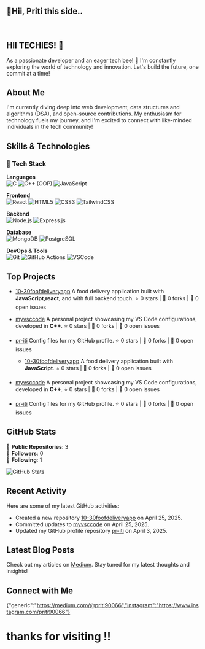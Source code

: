 <h2> 👋Hii, Priti this side..</h2>
<br>


## HII TECHIES! 👋

As a passionate developer and an eager tech bee! 🌼 I'm constantly exploring the world of technology and innovation. Let's build the future, one commit at a time!

## About Me

I'm currently diving deep into web development, data structures and algorithms (DSA), and open-source contributions. My enthusiasm for technology fuels my journey, and I'm excited to connect with like-minded individuals in the tech community!

## Skills & Technologies

### 🚀 Tech Stack


**Languages**  
![C](https://img.shields.io/badge/C-00599C?style=for-the-badge&logo=c&logoColor=white)
![C++ (OOP)](https://img.shields.io/badge/C++-00599C?style=for-the-badge&logo=c%2B%2B&logoColor=white)
![JavaScript](https://img.shields.io/badge/JavaScript-F7DF1E?style=for-the-badge&logo=javascript&logoColor=black)

**Frontend**  
![React](https://img.shields.io/badge/React-20232A?style=for-the-badge&logo=react&logoColor=61DAFB)
![HTML5](https://img.shields.io/badge/HTML5-E34F26?style=for-the-badge&logo=html5&logoColor=white)
![CSS3](https://img.shields.io/badge/CSS3-1572B6?style=for-the-badge&logo=css3&logoColor=white)
![TailwindCSS](https://img.shields.io/badge/TailwindCSS-38B2AC?style=for-the-badge&logo=tailwind-css&logoColor=white)

**Backend**  
![Node.js](https://img.shields.io/badge/Node.js-339933?style=for-the-badge&logo=nodedotjs&logoColor=white)
![Express.js](https://img.shields.io/badge/Express.js-000000?style=for-the-badge&logo=express&logoColor=white)

**Database**  
![MongoDB](https://img.shields.io/badge/MongoDB-4EA94B?style=for-the-badge&logo=mongodb&logoColor=white)
![PostgreSQL](https://img.shields.io/badge/PostgreSQL-316192?style=for-the-badge&logo=postgresql&logoColor=white)

**DevOps & Tools**  
![Git](https://img.shields.io/badge/Git-F05032?style=for-the-badge&logo=git&logoColor=white)
![GitHub Actions](https://img.shields.io/badge/GitHub_Actions-2088FF?style=for-the-badge&logo=github-actions&logoColor=white)
![VSCode](https://img.shields.io/badge/VSCode-007ACC?style=for-the-badge&logo=visual-studio-code&logoColor=white)


## Top Projects

- [10-30foofdeliveryapp](https://github.com/pr-iti/10-30foofdeliveryapp) 
  A food delivery application built with **JavaScript**,**react**, and with full backend touch. 
  ⭐ 0 stars | 🍴 0 forks | 🐛 0 open issues

- [myvsccode](https://github.com/pr-iti/myvsccode) 
  A personal project showcasing my VS Code configurations, developed in **C++**. 
  ⭐ 0 stars | 🍴 0 forks | 🐛 0 open issues

- [pr-iti](https://github.com/pr-iti/pr-iti) 
  Config files for my GitHub profile. 
  ⭐ 0 stars | 🍴 0 forks | 🐛 0 open issues

  - [10-30foofdeliveryapp](https://github.com/pr-iti/10-30foofdeliveryapp) 
  A food delivery application built with **JavaScript**. 
  ⭐ 0 stars | 🍴 0 forks | 🐛 0 open issues

- [myvsccode](https://github.com/pr-iti/myvsccode) 
  A personal project showcasing my VS Code configurations, developed in **C++**. 
  ⭐ 0 stars | 🍴 0 forks | 🐛 0 open issues

- [pr-iti](https://github.com/pr-iti/pr-iti) 
  Config files for my GitHub profile. 
  ⭐ 0 stars | 🍴 0 forks | 🐛 0 open issues

## GitHub Stats

📝 **Public Repositories**: 3  
👥 **Followers**: 0  
👤 **Following**: 1  

![GitHub Stats](https://github-readme-stats.vercel.app/api?username=pr-iti&show_icons=true&theme=radical)

## Recent Activity

Here are some of my latest GitHub activities:
- Created a new repository [10-30foofdeliveryapp](https://github.com/pr-iti/10-30foofdeliveryapp) on April 25, 2025. 
- Committed updates to [myvsccode](https://github.com/pr-iti/myvsccode) on April 25, 2025. 
- Updated my GitHub profile repository [pr-iti](https://github.com/pr-iti/pr-iti) on April 3, 2025.

## Latest Blog Posts

Check out my articles on [Medium](https://medium.com/@priti90066). Stay tuned for my latest thoughts and insights!


## Connect with Me

{"generic":"https://medium.com/@priti90066","instagram":"https://www.instagram.com/priti90066"}
<h1>thanks for visiting !!</h1>

<!---
pr-iti/pr-iti is a ✨ special ✨ repository because its `README.md` (this file) appears on your GitHub profile.
You can click the Preview link to take a look at your changes.
--->
